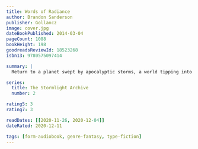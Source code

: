 ```yaml
---
title: Words of Radiance
author: Brandon Sanderson
publisher: Gollancz
image: cover.jpg
dateBookPublished: 2014-03-04
pageCount: 1088
bookHeight: 198
goodreadsReviewId: 18523268
isbn13: 9780575097414

summary: |
  Return to a planet swept by apocalyptic storms, a world tipping into war as aristocratic families move to control the shard blades and shard plates, ancient artefacts from a past civilisation that can win wars. As the world tips into a war for control of the mythical artefacts of power made from Shard, characters are swept up into new dangers which will threaten their integrity and their lives.

series:
  title: The Stormlight Archive
  number: 2

rating5: 3
rating7: 3

readDates: [[2020-11-26, 2020-12-04]]
dateRated: 2020-12-11

tags: [form-audiobook, genre-fantasy, type-fiction]
---
```

